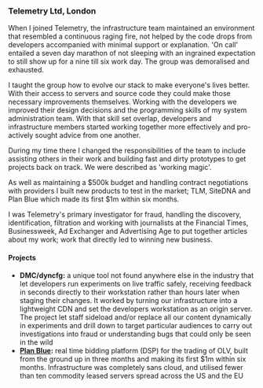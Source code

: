 ### Telemetry Ltd, London

When I joined Telemetry, the infrastructure team maintained an environment that resembled a continuous raging fire, not helped by the code drops from developers accompanied with minimal support or explanation.  'On call' entailed a seven day marathon of not sleeping with an ingrained expectation to still show up for a nine till six work day.  The group was demoralised and exhausted.

I taught the group how to evolve our stack to make everyone's lives better.   With their access to servers and source code they could make those necessary improvements themselves.  Working with the developers we improved their design decisions and the programming skills of my system administration team.   With that skill set overlap, developers and infrastructure members started working together more effectively and pro-actively sought advice from one another.

During my time there I changed the responsibilities of the team to include assisting others in their work and building fast and dirty prototypes to get projects back on track.  We were described as  'working magic'.

As well as maintaining a $500k budget and handling contract negotiations with providers I built new products to test in the market; TLM, SiteDNA and Plan Blue which made its first $1m within six months.

I was Telemetry's primary investigator for fraud, handling the discovery, identification, filtration and working with journalists at the Financial Times, Businessweek, Ad Exchanger and Advertising Age to put together articles about my work; work that directly led to winning new business.

#### Projects

 * **DMC/dyncfg:** a unique tool not found anywhere else in the industry that let developers run experiments on live traffic safely, receiving feedback in seconds directly to their workstation rather than hours later when staging their changes.  It worked by turning our infrastructure into a lightweight CDN and set the developers workstation as an origin server.  The project let staff sideload and/or replace all our content dynamically in experiments and drill down to target particular audiences to carry out investigations into fraud or understanding bugs that could only be seen in the wild
 * **[Plan Blue](http://www.plan.blue):** real time bidding platform (DSP) for the trading of OLV, built from the ground up in three months and making its first $1m within six months. Infrastructure was completely sans cloud, and utilised fewer than ten commodity leased servers spread across the US and the EU
